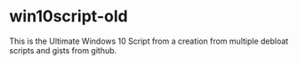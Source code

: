 # win10script-old
This is the Ultimate Windows 10 Script from a creation from multiple debloat scripts and gists from github. 
